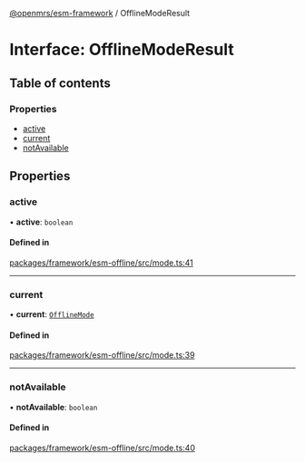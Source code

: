 [@openmrs/esm-framework](../API.md) / OfflineModeResult

# Interface: OfflineModeResult

## Table of contents

### Properties

- [active](OfflineModeResult.md#active)
- [current](OfflineModeResult.md#current)
- [notAvailable](OfflineModeResult.md#notavailable)

## Properties

### active

• **active**: `boolean`

#### Defined in

[packages/framework/esm-offline/src/mode.ts:41](https://github.com/openmrs/openmrs-esm-core/blob/master/packages/framework/esm-offline/src/mode.ts#L41)

___

### current

• **current**: [`OfflineMode`](../API.md#offlinemode)

#### Defined in

[packages/framework/esm-offline/src/mode.ts:39](https://github.com/openmrs/openmrs-esm-core/blob/master/packages/framework/esm-offline/src/mode.ts#L39)

___

### notAvailable

• **notAvailable**: `boolean`

#### Defined in

[packages/framework/esm-offline/src/mode.ts:40](https://github.com/openmrs/openmrs-esm-core/blob/master/packages/framework/esm-offline/src/mode.ts#L40)
